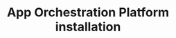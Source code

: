 ---
title: App Orchestration Platform installation
description: description
template: howto-guide-template
---